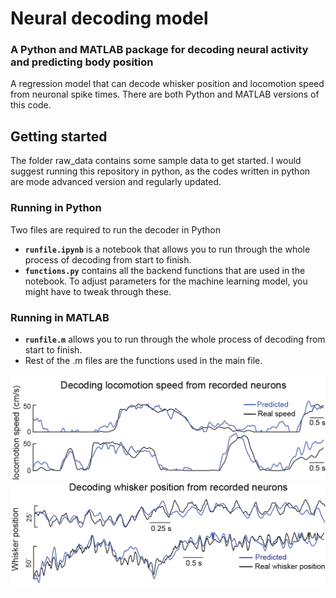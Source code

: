 # Neural decoding model
### A Python and MATLAB package for decoding neural activity and predicting body position
A regression model that can decode whisker position and locomotion speed from neuronal spike times.
There are both Python and MATLAB versions of this code. 

## Getting started
The folder raw_data contains some sample data to get started. I would suggest running this repository in python, as the codes written in python are mode advanced version and regularly updated.
### Running in Python
Two files are required to run the decoder in Python
 - **`runfile.ipynb`** is a notebook that allows you to run through the whole process of decoding from start to finish.
 - **`functions.py`** contains all the backend functions that are used in the notebook. To adjust parameters for the machine learning model, you might have to tweak through these. 
### Running in MATLAB
 - **`runfile.m`** allows you to run through the whole process of decoding from start to finish.
 - Rest of the .m files are the functions used in the main file.

![My Image](images/decoding_locomotion_speed.png)
![My Image](images/decoding_position.png)
